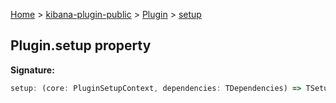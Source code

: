 [Home](./index) &gt; [kibana-plugin-public](./kibana-plugin-public.md) &gt; [Plugin](./kibana-plugin-public.plugin.md) &gt; [setup](./kibana-plugin-public.plugin.setup.md)

## Plugin.setup property

<b>Signature:</b>

```typescript
setup: (core: PluginSetupContext, dependencies: TDependencies) => TSetup | Promise<TSetup>;
```
